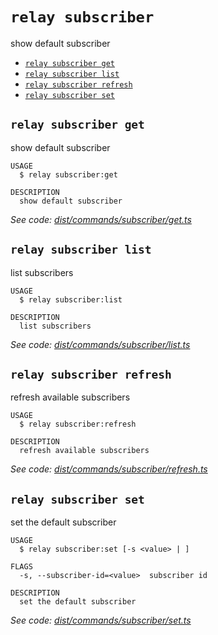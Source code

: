 `relay subscriber`
==================

show default subscriber

* [`relay subscriber get`](#relay-subscriber-get)
* [`relay subscriber list`](#relay-subscriber-list)
* [`relay subscriber refresh`](#relay-subscriber-refresh)
* [`relay subscriber set`](#relay-subscriber-set)

## `relay subscriber get`

show default subscriber

```
USAGE
  $ relay subscriber:get

DESCRIPTION
  show default subscriber
```

_See code: [dist/commands/subscriber/get.ts](https://github.com/relaypro/relay-cli/blob/v1.0.0/dist/commands/subscriber/get.ts)_

## `relay subscriber list`

list subscribers

```
USAGE
  $ relay subscriber:list

DESCRIPTION
  list subscribers
```

_See code: [dist/commands/subscriber/list.ts](https://github.com/relaypro/relay-cli/blob/v1.0.0/dist/commands/subscriber/list.ts)_

## `relay subscriber refresh`

refresh available subscribers

```
USAGE
  $ relay subscriber:refresh

DESCRIPTION
  refresh available subscribers
```

_See code: [dist/commands/subscriber/refresh.ts](https://github.com/relaypro/relay-cli/blob/v1.0.0/dist/commands/subscriber/refresh.ts)_

## `relay subscriber set`

set the default subscriber

```
USAGE
  $ relay subscriber:set [-s <value> | ]

FLAGS
  -s, --subscriber-id=<value>  subscriber id

DESCRIPTION
  set the default subscriber
```

_See code: [dist/commands/subscriber/set.ts](https://github.com/relaypro/relay-cli/blob/v1.0.0/dist/commands/subscriber/set.ts)_
